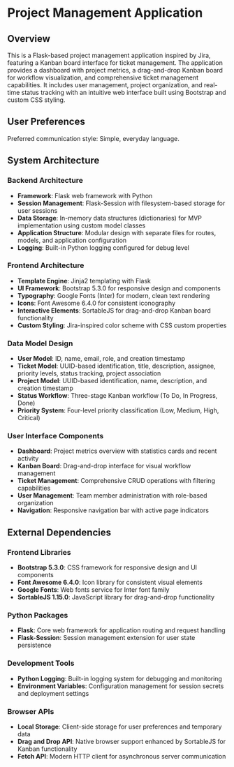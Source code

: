 # Project Management Application

## Overview

This is a Flask-based project management application inspired by Jira, featuring a Kanban board interface for ticket management. The application provides a dashboard with project metrics, a drag-and-drop Kanban board for workflow visualization, and comprehensive ticket management capabilities. It includes user management, project organization, and real-time status tracking with an intuitive web interface built using Bootstrap and custom CSS styling.

## User Preferences

Preferred communication style: Simple, everyday language.

## System Architecture

### Backend Architecture
- **Framework**: Flask web framework with Python
- **Session Management**: Flask-Session with filesystem-based storage for user sessions
- **Data Storage**: In-memory data structures (dictionaries) for MVP implementation using custom model classes
- **Application Structure**: Modular design with separate files for routes, models, and application configuration
- **Logging**: Built-in Python logging configured for debug level

### Frontend Architecture
- **Template Engine**: Jinja2 templating with Flask
- **UI Framework**: Bootstrap 5.3.0 for responsive design and components
- **Typography**: Google Fonts (Inter) for modern, clean text rendering
- **Icons**: Font Awesome 6.4.0 for consistent iconography
- **Interactive Elements**: SortableJS for drag-and-drop Kanban board functionality
- **Custom Styling**: Jira-inspired color scheme with CSS custom properties

### Data Model Design
- **User Model**: ID, name, email, role, and creation timestamp
- **Ticket Model**: UUID-based identification, title, description, assignee, priority levels, status tracking, project association
- **Project Model**: UUID-based identification, name, description, and creation timestamp
- **Status Workflow**: Three-stage Kanban workflow (To Do, In Progress, Done)
- **Priority System**: Four-level priority classification (Low, Medium, High, Critical)

### User Interface Components
- **Dashboard**: Project metrics overview with statistics cards and recent activity
- **Kanban Board**: Drag-and-drop interface for visual workflow management
- **Ticket Management**: Comprehensive CRUD operations with filtering capabilities
- **User Management**: Team member administration with role-based organization
- **Navigation**: Responsive navigation bar with active page indicators

## External Dependencies

### Frontend Libraries
- **Bootstrap 5.3.0**: CSS framework for responsive design and UI components
- **Font Awesome 6.4.0**: Icon library for consistent visual elements
- **Google Fonts**: Web fonts service for Inter font family
- **SortableJS 1.15.0**: JavaScript library for drag-and-drop functionality

### Python Packages
- **Flask**: Core web framework for application routing and request handling
- **Flask-Session**: Session management extension for user state persistence

### Development Tools
- **Python Logging**: Built-in logging system for debugging and monitoring
- **Environment Variables**: Configuration management for session secrets and deployment settings

### Browser APIs
- **Local Storage**: Client-side storage for user preferences and temporary data
- **Drag and Drop API**: Native browser support enhanced by SortableJS for Kanban functionality
- **Fetch API**: Modern HTTP client for asynchronous server communication